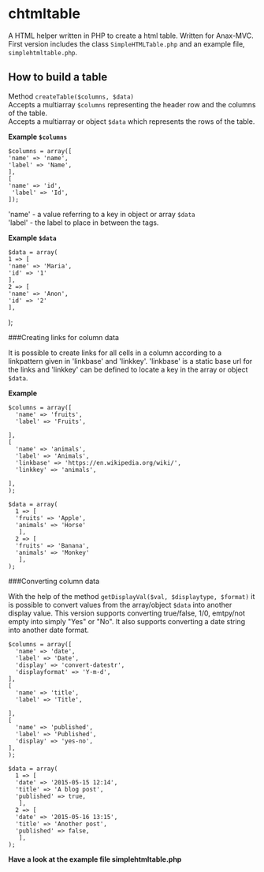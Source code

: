 # chtmltable

A HTML helper written in PHP to create a html table. Written for Anax-MVC.  
First version includes the class `SimpleHTMLTable.php` and an example file, `simplehtmltable.php`.

## How to build a table
Method `createTable($columns, $data)`    
Accepts a multiarray `$columns` representing the header row and the columns of the table.  
Accepts a multiarray or object `$data` which represents the rows of the table.  

**Example `$columns`**

    $columns = array([  
    'name' => 'name',   
    'label' => 'Name',     
    ],  
    [  
    'name' => 'id',     
     'label' => 'Id',    
    ]);
  
'name' - a value referring to a key in object or array `$data`   
'label' - the label to place in between the <th></th> tags.

**Example `$data`**  

    $data = array(  
    1 => [   
    'name' => 'Maria',  
    'id' => '1' 
    ],  
    2 => [  
    'name' => 'Anon',  
    'id' => '2'  
    ],  
  );  

###Creating links for column data

It is possible to create links for all cells in a column according to a linkpattern given in 'linkbase' and 'linkkey'. 'linkbase' is a static base url for the links and 'linkkey' can be defined to locate a key in the array or object `$data`.

**Example**

    $columns = array([
      'name' => 'fruits',
      'label' => 'Fruits',
      
    ],
    [
      'name' => 'animals',
      'label' => 'Animals',
      'linkbase' => 'https://en.wikipedia.org/wiki/',
      'linkkey' => 'animals',
      
    ],
    );
  
    $data = array(
      1 => [
      'fruits' => 'Apple', 
      'animals' => 'Horse' 
       ],
      2 => [
      'fruits' => 'Banana', 
      'animals' => 'Monkey' 
       ],
    );
    
    
###Converting column data

With the help of the method `getDisplayVal($val, $displaytype, $format)` it is possible to convert values from the array/object `$data` into another display value. This version supports converting true/false, 1/0, emtpy/not empty into simply "Yes" or "No". It also supports converting a date string into another date format.


    $columns = array([
      'name' => 'date',
      'label' => 'Date',
      'display' => 'convert-datestr',
      'displayformat' => 'Y-m-d',
    ],
    [
      'name' => 'title',
      'label' => 'Title',
            
    ],
    [
      'name' => 'published',
      'label' => 'Published',
      'display' => 'yes-no',     
    ],
    );
    
    $data = array(
      1 => [
      'date' => '2015-05-15 12:14', 
      'title' => 'A blog post',
      'published' => true,
       ],
      2 => [
      'date' => '2015-05-16 13:15', 
      'title' => 'Another post',
      'published' => false,
       ],
    );
    
**Have a look at the example file simplehtmltable.php**
